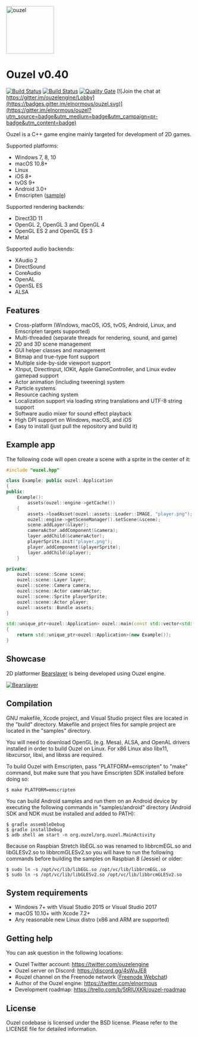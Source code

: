 <img src="https://github.com/elnormous/ouzel/blob/master/img/ouzel.png" alt="ouzel" width=128>

# Ouzel v0.40

[![Build Status](https://api.travis-ci.org/elnormous/ouzel.svg?branch=master)](https://travis-ci.org/elnormous/ouzel) [![Build Status](https://ci.appveyor.com/api/projects/status/dp8av7iegdjs6xuj?svg=true)](https://ci.appveyor.com/project/elnormous/ouzel) [![Quality Gate](https://sonarcloud.io/api/project_badges/measure?project=Ouzel&metric=alert_status)](https://sonarcloud.io/dashboard?id=Ouzel) [![Join the chat at https://gitter.im/ouzelengine/Lobby](https://badges.gitter.im/elnormous/ouzel.svg)](https://gitter.im/elnormous/ouzel?utm_source=badge&utm_medium=badge&utm_campaign=pr-badge&utm_content=badge)

Ouzel is a C++ game engine mainly targeted for development of 2D games.

Supported platforms:

* Windows 7, 8, 10
* macOS 10.8+
* Linux
* iOS 8+
* tvOS 9+
* Android 3.0+
* Emscripten ([sample](http://www.ouzel.org/samples/))

Supported rendering backends:

* Direct3D 11
* OpenGL 2, OpenGL 3 and OpenGL 4
* OpenGL ES 2 and OpenGL ES 3
* Metal

Supported audio backends:

* XAudio 2
* DirectSound
* CoreAudio
* OpenAL
* OpenSL ES
* ALSA

## Features

* Cross-platform (Windows, macOS, iOS, tvOS, Android, Linux, and Emscripten targets supported)
* Multi-threaded (separate threads for rendering, sound, and game)
* 2D and 3D scene management
* GUI helper classes and management
* Bitmap and true-type font support
* Multiple side-by-side viewport support
* XInput, DirectInput, IOKit, Apple GameController, and Linux evdev gamepad support
* Actor animation (including tweening) system
* Particle systems
* Resource caching system
* Localization support via loading string translations and UTF-8 string support
* Software audio mixer for sound effect playback
* High DPI support on Windows, macOS, and iOS
* Easy to install (just pull the repository and build it)

## Example app

The following code will open create a scene with a sprite in the center of it:

```cpp
#include "ouzel.hpp"

class Example: public ouzel::Application
{
public:
    Example():
        assets(ouzel::engine->getCache())
    {
        assets->loadAsset(ouzel::assets::Loader::IMAGE, "player.png");
        ouzel::engine->getSceneManager().setScene(&scene);
        scene.addLayer(&layer);
        cameraActor.addComponent(&camera);
        layer.addChild(&cameraActor);
        playerSprite.init("player.png");
        player.addComponent(&playerSprite);
        layer.addChild(&player);
    }

private:
    ouzel::scene::Scene scene;
    ouzel::scene::Layer layer;
    ouzel::scene::Camera camera;
    ouzel::scene::Actor cameraActor;
    ouzel::scene::Sprite playerSprite;
    ouzel::scene::Actor player;
    ouzel::assets::Bundle assets;
}

std::unique_ptr<ouzel::Application> ouzel::main(const std::vector<std::string>& args)
{
    return std::unique_ptr<ouzel::Application>(new Example());
}
```

## Showcase

2D platformer [Bearslayer](http://store.steampowered.com/app/460210) is being developed using Ouzel engine.

[![Bearslayer](https://github.com/elnormous/ouzel/blob/master/img/bearslayer.gif "Bear Slayer")](https://www.youtube.com/watch?v=q-O8-hpvJ5A)

## Compilation

GNU makefile, Xcode project, and Visual Studio project files are located in the "build" directory. Makefile and project files for sample project are located in the "samples" directory.

You will need to download OpenGL (e.g. Mesa), ALSA, and OpenAL drivers installed in order to build Ouzel on Linux. For x86 Linux also libx11, libxcursor, libxi, and libxss are required.

To build Ouzel with Emscripten, pass "PLATFORM=emscripten" to "make" command, but make sure that you have Emscripten SDK installed before doing so:

```shell
$ make PLATFORM=emscripten
```

You can build Android samples and run them on an Android device by executing the following commands in "samples/android" directory (Android SDK and NDK must be installed and added to PATH):

```shell
$ gradle assembleDebug
$ gradle installDebug
$ adb shell am start -n org.ouzel/org.ouzel.MainActivity
```

Because on Raspbian Stretch libEGL.so was renamed to libbrcmEGL.so and libGLESv2.so to libbrcmGLESv2.so you will have to run the following commands before building the samples on Raspbian 8 (Jessie) or older:

```shell
$ sudo ln -s /opt/vc/lib/libEGL.so /opt/vc/lib/libbrcmEGL.so 
$ sudo ln -s /opt/vc/lib/libGLESv2.so /opt/vc/lib/libbrcmGLESv2.so
```

## System requirements
* Windows 7+ with Visual Studio 2015 or Visual Studio 2017
* macOS 10.10+ with Xcode 7.2+
* Any reasonable new Linux distro (x86 and ARM are supported)

## Getting help

You can ask question in the following locations:

* Ouzel Twitter account: https://twitter.com/ouzelengine
* Ouzel server on Discord: https://discord.gg/4sWuJE8
* #ouzel channel on the Freenode network ([Freenode Webchat](http://webchat.freenode.net/?channels=ouzel))
* Author of the Ouzel engine: https://twitter.com/elnormous
* Development roadmap: https://trello.com/b/5tRlUXKR/ouzel-roadmap

## License

Ouzel codebase is licensed under the BSD license. Please refer to the LICENSE file for detailed information.
